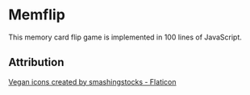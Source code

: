 # Memflip

This memory card flip game is implemented in 100 lines of JavaScript.

## Attribution

[Vegan icons created by smashingstocks - Flaticon](https://www.flaticon.com/free-icons/vegan)
